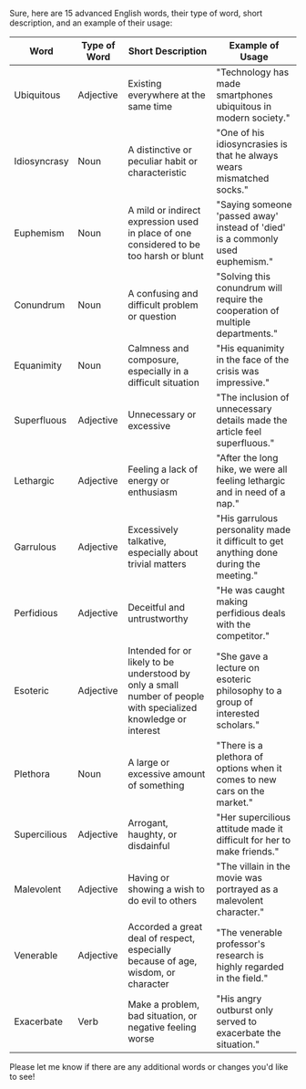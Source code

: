Sure, here are 15 advanced English words, their type of word, short description, and an example of their usage:

| Word | Type of Word | Short Description | Example of Usage |
|------|--------------|-------------------|------------------|
| Ubiquitous | Adjective | Existing everywhere at the same time | "Technology has made smartphones ubiquitous in modern society." |
| Idiosyncrasy | Noun | A distinctive or peculiar habit or characteristic | "One of his idiosyncrasies is that he always wears mismatched socks." |
| Euphemism | Noun | A mild or indirect expression used in place of one considered to be too harsh or blunt | "Saying someone 'passed away' instead of 'died' is a commonly used euphemism." |
| Conundrum | Noun | A confusing and difficult problem or question | "Solving this conundrum will require the cooperation of multiple departments." |
| Equanimity | Noun | Calmness and composure, especially in a difficult situation | "His equanimity in the face of the crisis was impressive." |
| Superfluous | Adjective | Unnecessary or excessive | "The inclusion of unnecessary details made the article feel superfluous." |
| Lethargic | Adjective | Feeling a lack of energy or enthusiasm | "After the long hike, we were all feeling lethargic and in need of a nap." |
| Garrulous | Adjective | Excessively talkative, especially about trivial matters | "His garrulous personality made it difficult to get anything done during the meeting." |
| Perfidious | Adjective | Deceitful and untrustworthy | "He was caught making perfidious deals with the competitor." |
| Esoteric | Adjective | Intended for or likely to be understood by only a small number of people with specialized knowledge or interest | "She gave a lecture on esoteric philosophy to a group of interested scholars." |
| Plethora | Noun | A large or excessive amount of something | "There is a plethora of options when it comes to new cars on the market." |
| Supercilious | Adjective | Arrogant, haughty, or disdainful | "Her supercilious attitude made it difficult for her to make friends." |
| Malevolent | Adjective | Having or showing a wish to do evil to others | "The villain in the movie was portrayed as a malevolent character." |
| Venerable | Adjective | Accorded a great deal of respect, especially because of age, wisdom, or character | "The venerable professor's research is highly regarded in the field." |
| Exacerbate | Verb | Make a problem, bad situation, or negative feeling worse | "His angry outburst only served to exacerbate the situation." |

Please let me know if there are any additional words or changes you'd like to see!